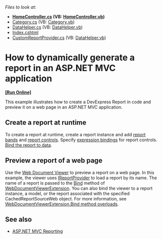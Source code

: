 <!-- default file list -->
*Files to look at*:

* **[HomeController.cs](./CS/E4714/Controllers/HomeController.cs) (VB: [HomeController.vb](./VB/E4714/Controllers/HomeController.vb))**
* [Category.cs](./CS/E4714/Models/Category.cs) (VB: [Category.vb](./VB/E4714/Models/Category.vb))
* [DataHelper.cs](./CS/E4714/Models/DataHelper.cs) (VB: [DataHelper.vb](./VB/E4714/Models/DataHelper.vb))
* [Index.cshtml](./CS/E4714/Views/Home/Index.cshtml)
* [CustomReportProvider.cs](./CS/E4714/Services/CustomReportProvider.cs) (VB: [DataHelper.vb](./VB/E4714/Services/CustomReportProvider.vb))

# How to dynamically generate a report in an ASP.NET MVC application

**[[Run Online]](https://codecentral.devexpress.com/e4714/)**


This example illustrates how to create a DevExpress Report in code and preview it on a web page in an ASP.NET MVC application.

## Create a report at runtime
To create a report at runtime, create a report instance and add <a href="https://documentation.devexpress.com/#XtraReports/CustomDocument2590">report bands</a> and <a href="https://documentation.devexpress.com/#XtraReports/CustomDocument2605"> report controls</a>. Specify [expression bindings](https://docs.devexpress.com/XtraReports/1180/detailed-guide-to-devexpress-reporting/use-report-controls/bind-report-controls-to-data/specify-a-control-s-binding-expression) for report controls. [Bind the report to data](https://docs.devexpress.com/XtraReports/15034/detailed-guide-to-devexpress-reporting/bind-reports-to-data).

## Preview a report of a web page
Use the [Web Document Viewer]() to preview a report on a web page. In this example, the viewer uses [IReportProvider](https://docs.devexpress.com/XtraReports/DevExpress.XtraReports.Services.IReportProvider) to load a report by its name. The name of a report is passed to the [Bind](https://docs.devexpress.com/AspNetMvc/DevExpress.Web.Mvc.WebDocumentViewerExtension.Bind.overloads) method of [WebDocumentViewerExtension](https://docs.devexpress.com/AspNetMvc/DevExpress.Web.Mvc.WebDocumentViewerExtension). You can also bind the viewer to a report instance, a model, or the report associated with the specified CachedReportSourceWeb object. For more information, see [WebDocumentViewerExtension.Bind method overloads](https://docs.devexpress.com/AspNetMvc/DevExpress.Web.Mvc.WebDocumentViewerExtension.Bind.overloads).  

## See also
* [ASP.NET MVC Reporting](https://docs.devexpress.com/XtraReports/400247/web-reporting/asp-net-mvc-reporting?p=netframework)

